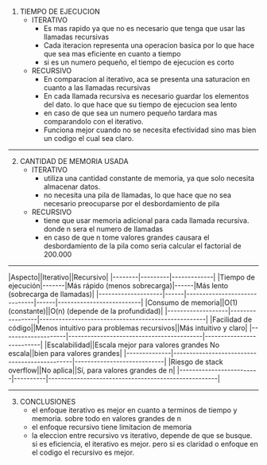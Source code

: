 1) TIEMPO DE EJECUCION
   - ITERATIVO
       - Es mas rapido ya que no es necesario que tenga que usar las llamadas recursivas
       - Cada iteracion representa una operacion basica por lo que hace que sea mas eficiente en cuanto a tiempo
       - si es un numero pequeño, el tiempo de ejecucion es corto
    - RECURSIVO
        - En comparacion al iterativo, aca se presenta una saturacion en cuanto a las llamadas recursivas
        - En cada llamada recursiva es necesario guardar los elementos del dato. lo que hace que su tiempo de ejecucion sea lento
        - en caso de que sea un numero pequeño tardara mas comparandolo con el iterativo.
        - Funciona mejor cuando no se necesita efectividad sino mas bien un codigo el cual sea claro.
----------------------------------------------------------------------------------------------------------------------------------------
2) CANTIDAD DE MEMORIA USADA
   - ITERATIVO
       - utiliza una cantidad constante de memoria, ya que solo necesita almacenar datos.
       - no necesita una pila de llamadas, lo que hace que no sea necesario preocuparse por el desbordamiento de pila
   - RECURSIVO
       - tiene que usar memoria adicional para cada llamada recursiva. donde n sera el numero de llamadas
       - en caso de que n tome valores grandes causara el desbordamiento de la pila como seria calcular el factorial de 200.000
----------------------------------------------------------------------------------------------------------------------------------------

|Aspecto||Iterativo||Recursivo|
|--------|---------|-------------|
|Tiempo de ejecución|-------|Más rápido (menos sobrecarga)|------|Más lento (sobrecarga de llamadas)|
|--------------------|------|------------------------------|------|--------------------------|
|Consumo de memoria||O(1) (constante)||O(n) (depende de la profundidad)|
|-------------------|-----------------|----------------------------------------------------|
|Facilidad de código||Menos intuitivo para problemas recursivos||Más intuitivo y claro|
|--------------------|------------------------------------------|--------------------------|
|Escalabilidad||Escala mejor para valores grandes	No escala||bien para valores grandes|
|--------------|----------------------------------------------|----------------------------|
|Riesgo de stack overflow||No aplica||Sí, para valores grandes de n|
|-------------------------|----------|-----------------------------------------------------|


----------------------------------------------------------------------------------------------------------------------------------------
3) CONCLUSIONES
   - el enfoque iterativo es mejor en cuanto a terminos de tiempo y memoria. sobre todo en valores grandes de n
   - el enfoque recursivo tiene limitacion de memoria
   - la eleccion entre recursivo vs iterativo, depende de que se busque. si es eficiencia, el iterativo es mejor. pero si es claridad o enfoque en el codigo el recursivo es mejor.
        

